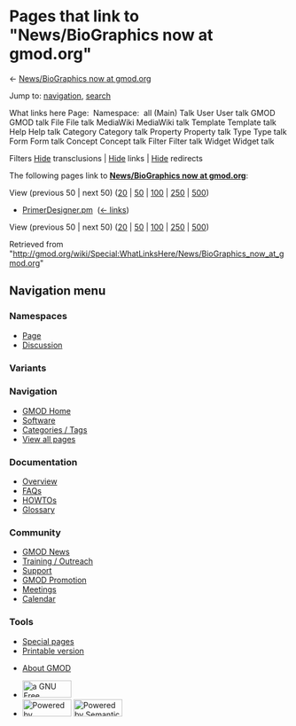 <div id="mw-page-base" class="noprint">

</div>

<div id="mw-head-base" class="noprint">

</div>

<div id="content" class="mw-body" role="main">

<span id="top"></span>

<div id="mw-js-message" style="display:none;">

</div>



# <span dir="auto">Pages that link to "News/BioGraphics now at gmod.org"</span>

<div id="bodyContent">

<div id="contentSub">

← [News/BioGraphics now at
gmod.org](/wiki/News/BioGraphics_now_at_gmod.org "News/BioGraphics now at gmod.org")

</div>

<div id="jump-to-nav" class="mw-jump">

Jump to: [navigation](#mw-navigation), [search](#p-search)

</div>

<div id="mw-content-text">

What links here Page:  Namespace:  all (Main) Talk User User talk GMOD
GMOD talk File File talk MediaWiki MediaWiki talk Template Template talk
Help Help talk Category Category talk Property Property talk Type Type
talk Form Form talk Concept Concept talk Filter Filter talk Widget
Widget talk

Filters
[Hide](/mediawiki/index.php?title=Special:WhatLinksHere/News/BioGraphics_now_at_gmod.org&hidetrans=1 "Special:WhatLinksHere/News/BioGraphics now at gmod.org")
transclusions \|
[Hide](/mediawiki/index.php?title=Special:WhatLinksHere/News/BioGraphics_now_at_gmod.org&hidelinks=1 "Special:WhatLinksHere/News/BioGraphics now at gmod.org")
links \|
[Hide](/mediawiki/index.php?title=Special:WhatLinksHere/News/BioGraphics_now_at_gmod.org&hideredirs=1 "Special:WhatLinksHere/News/BioGraphics now at gmod.org")
redirects

The following pages link to **[News/BioGraphics now at
gmod.org](/wiki/News/BioGraphics_now_at_gmod.org "News/BioGraphics now at gmod.org")**:

View (previous 50 \| next 50)
([20](/mediawiki/index.php?title=Special:WhatLinksHere/News/BioGraphics_now_at_gmod.org&limit=20 "Special:WhatLinksHere/News/BioGraphics now at gmod.org")
\|
[50](/mediawiki/index.php?title=Special:WhatLinksHere/News/BioGraphics_now_at_gmod.org&limit=50 "Special:WhatLinksHere/News/BioGraphics now at gmod.org")
\|
[100](/mediawiki/index.php?title=Special:WhatLinksHere/News/BioGraphics_now_at_gmod.org&limit=100 "Special:WhatLinksHere/News/BioGraphics now at gmod.org")
\|
[250](/mediawiki/index.php?title=Special:WhatLinksHere/News/BioGraphics_now_at_gmod.org&limit=250 "Special:WhatLinksHere/News/BioGraphics now at gmod.org")
\|
[500](/mediawiki/index.php?title=Special:WhatLinksHere/News/BioGraphics_now_at_gmod.org&limit=500 "Special:WhatLinksHere/News/BioGraphics now at gmod.org"))

- [PrimerDesigner.pm](/wiki/PrimerDesigner.pm "PrimerDesigner.pm") ‎
  <span class="mw-whatlinkshere-tools">([←
  links](/mediawiki/index.php?title=Special:WhatLinksHere&target=PrimerDesigner.pm "Special:WhatLinksHere"))</span>

View (previous 50 \| next 50)
([20](/mediawiki/index.php?title=Special:WhatLinksHere/News/BioGraphics_now_at_gmod.org&limit=20 "Special:WhatLinksHere/News/BioGraphics now at gmod.org")
\|
[50](/mediawiki/index.php?title=Special:WhatLinksHere/News/BioGraphics_now_at_gmod.org&limit=50 "Special:WhatLinksHere/News/BioGraphics now at gmod.org")
\|
[100](/mediawiki/index.php?title=Special:WhatLinksHere/News/BioGraphics_now_at_gmod.org&limit=100 "Special:WhatLinksHere/News/BioGraphics now at gmod.org")
\|
[250](/mediawiki/index.php?title=Special:WhatLinksHere/News/BioGraphics_now_at_gmod.org&limit=250 "Special:WhatLinksHere/News/BioGraphics now at gmod.org")
\|
[500](/mediawiki/index.php?title=Special:WhatLinksHere/News/BioGraphics_now_at_gmod.org&limit=500 "Special:WhatLinksHere/News/BioGraphics now at gmod.org"))

</div>

<div class="printfooter">

Retrieved from
"<http://gmod.org/wiki/Special:WhatLinksHere/News/BioGraphics_now_at_gmod.org>"

</div>

<div id="catlinks" class="catlinks catlinks-allhidden">

</div>

<div class="visualClear">

</div>

</div>

</div>

<div id="mw-navigation">

## Navigation menu

<div id="mw-head">



<div id="left-navigation">

<div id="p-namespaces" class="vectorTabs" role="navigation"
aria-labelledby="p-namespaces-label">

### Namespaces

- <span id="ca-nstab-main"><a href="/wiki/News/BioGraphics_now_at_gmod.org" accesskey="c"
  title="View the content page [c]">Page</a></span>
- <span id="ca-talk"><a
  href="/mediawiki/index.php?title=Talk:News/BioGraphics_now_at_gmod.org&amp;action=edit&amp;redlink=1"
  accesskey="t"
  title="Discussion about the content page [t]">Discussion</a></span>

</div>

<div id="p-variants" class="vectorMenu emptyPortlet" role="navigation"
aria-labelledby="p-variants-label">

### 

### Variants[](#)

<div class="menu">

</div>

</div>

</div>

<div id="right-navigation">





</div>



</div>

</div>

</div>

<div id="mw-panel">

<div id="p-logo" role="banner">

<a href="/wiki/Main_Page"
style="background-image: url(http://gmod.org/images/GMOD-cogs.png);"
title="Visit the main page"></a>

</div>

<div id="p-Navigation" class="portal" role="navigation"
aria-labelledby="p-Navigation-label">

### Navigation

<div class="body">

- <span id="n-GMOD-Home">[GMOD Home](/wiki/Main_Page)</span>
- <span id="n-Software">[Software](/wiki/GMOD_Components)</span>
- <span id="n-Categories-.2F-Tags">[Categories /
  Tags](/wiki/Categories)</span>
- <span id="n-View-all-pages">[View all
  pages](/wiki/Special:AllPages)</span>

</div>

</div>

<div id="p-Documentation" class="portal" role="navigation"
aria-labelledby="p-Documentation-label">

### Documentation

<div class="body">

- <span id="n-Overview">[Overview](/wiki/Overview)</span>
- <span id="n-FAQs">[FAQs](/wiki/Category:FAQ)</span>
- <span id="n-HOWTOs">[HOWTOs](/wiki/Category:HOWTO)</span>
- <span id="n-Glossary">[Glossary](/wiki/Glossary)</span>

</div>

</div>

<div id="p-Community" class="portal" role="navigation"
aria-labelledby="p-Community-label">

### Community

<div class="body">

- <span id="n-GMOD-News">[GMOD News](/wiki/GMOD_News)</span>
- <span id="n-Training-.2F-Outreach">[Training /
  Outreach](/wiki/Training_and_Outreach)</span>
- <span id="n-Support">[Support](/wiki/Support)</span>
- <span id="n-GMOD-Promotion">[GMOD
  Promotion](/wiki/GMOD_Promotion)</span>
- <span id="n-Meetings">[Meetings](/wiki/Meetings)</span>
- <span id="n-Calendar">[Calendar](/wiki/Calendar)</span>

</div>

</div>

<div id="p-tb" class="portal" role="navigation"
aria-labelledby="p-tb-label">

### Tools

<div class="body">

- <span id="t-specialpages"><a href="/wiki/Special:SpecialPages" accesskey="q"
  title="A list of all special pages [q]">Special pages</a></span>
- <span id="t-print"><a
  href="/mediawiki/index.php?title=Special:WhatLinksHere/News/BioGraphics_now_at_gmod.org&amp;printable=yes"
  rel="alternate" accesskey="p"
  title="Printable version of this page [p]">Printable version</a></span>

</div>

</div>

</div>

</div>

<div id="footer" role="contentinfo">

- <span id="footer-places-about">[About
  GMOD](/wiki/GMOD:About "GMOD:About")</span>

<!-- -->

- <span id="footer-copyrightico">[<img src="http://www.gnu.org/graphics/gfdl-logo-small.png" width="88"
  height="31" alt="a GNU Free Documentation License" />](http://www.gnu.org/licenses/fdl-1.3.html)</span>
- <span id="footer-poweredbyico">[<img src="/mediawiki/skins/common/images/poweredby_mediawiki_88x31.png"
  width="88" height="31" alt="Powered by MediaWiki" />](//www.mediawiki.org/)
  [<img
  src="/mediawiki/extensions/SemanticMediaWiki/includes/../resources/images/smw_button.png"
  width="88" height="31" alt="Powered by Semantic MediaWiki" />](https://www.semantic-mediawiki.org/wiki/Semantic_MediaWiki)</span>

<div style="clear:both">

</div>

</div>
